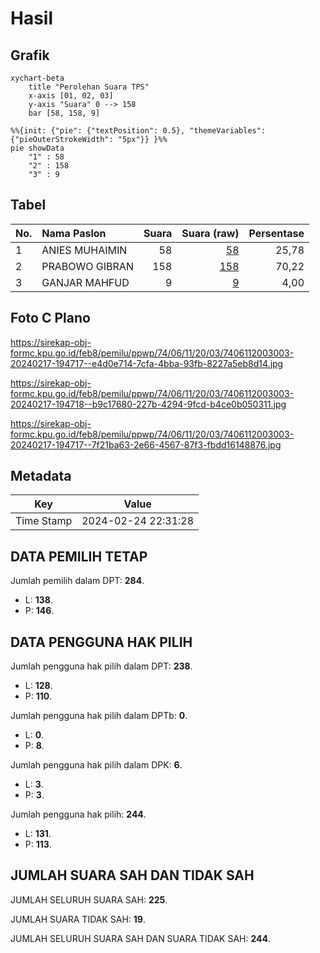 # Hasil

## Grafik

```mermaid
xychart-beta
    title "Perolehan Suara TPS"
    x-axis [01, 02, 03]
    y-axis "Suara" 0 --> 158
    bar [58, 158, 9]
```

```mermaid
%%{init: {"pie": {"textPosition": 0.5}, "themeVariables": {"pieOuterStrokeWidth": "5px"}} }%%
pie showData
    "1" : 58
    "2" : 158
    "3" : 9
```

## Tabel

| No. | Nama Paslon    | Suara | Suara (raw) | Persentase |
|:--- |:-------------- | -----:| -----------:| ----------:|
| 1   | ANIES MUHAIMIN | 58    | [58][p-1]   | 25,78      |
| 2   | PRABOWO GIBRAN | 158   | [158][p-2]  | 70,22      |
| 3   | GANJAR MAHFUD  | 9     | [9][p-3]    | 4,00       |


[p-1]: https://github.com/gigit-pemilu/pemilu-2024-74-sulawesi-tenggara/blob/main/pilpres/hitung-suara/sub/74-sulawesi-tenggara/sub/06-bombana/sub/11-poleang-selatan/sub/2003-kali-baru/sub/003-tps/sub/paslon-1.txt
[p-2]: https://github.com/gigit-pemilu/pemilu-2024-74-sulawesi-tenggara/blob/main/pilpres/hitung-suara/sub/74-sulawesi-tenggara/sub/06-bombana/sub/11-poleang-selatan/sub/2003-kali-baru/sub/003-tps/sub/paslon-2.txt
[p-3]: https://github.com/gigit-pemilu/pemilu-2024-74-sulawesi-tenggara/blob/main/pilpres/hitung-suara/sub/74-sulawesi-tenggara/sub/06-bombana/sub/11-poleang-selatan/sub/2003-kali-baru/sub/003-tps/sub/paslon-3.txt

## Foto C Plano

https://sirekap-obj-formc.kpu.go.id/feb8/pemilu/ppwp/74/06/11/20/03/7406112003003-20240217-194717--e4d0e714-7cfa-4bba-93fb-8227a5eb8d14.jpg

https://sirekap-obj-formc.kpu.go.id/feb8/pemilu/ppwp/74/06/11/20/03/7406112003003-20240217-194718--b9c17680-227b-4294-9fcd-b4ce0b050311.jpg

https://sirekap-obj-formc.kpu.go.id/feb8/pemilu/ppwp/74/06/11/20/03/7406112003003-20240217-194717--7f21ba63-2e66-4567-87f3-fbdd16148876.jpg


## Metadata

| Key        | Value               |
| ---------- | ------------------- |
| Time Stamp | 2024-02-24 22:31:28 |


## DATA PEMILIH TETAP

Jumlah pemilih dalam DPT: **284**.
 * L: **138**.
 * P: **146**.

## DATA PENGGUNA HAK PILIH

Jumlah pengguna hak pilih dalam DPT: **238**.
 * L: **128**.
 * P: **110**.

Jumlah pengguna hak pilih dalam DPTb: **0**.
 * L: **0**.
 * P: **8**.

Jumlah pengguna hak pilih dalam DPK: **6**.
 * L: **3**.
 * P: **3**.

Jumlah pengguna hak pilih: **244**.
 * L: **131**.
 * P: **113**.

## JUMLAH SUARA SAH DAN TIDAK SAH

JUMLAH SELURUH SUARA SAH: **225**.

JUMLAH SUARA TIDAK SAH: **19**.

JUMLAH SELURUH SUARA SAH DAN SUARA TIDAK SAH: **244**.


